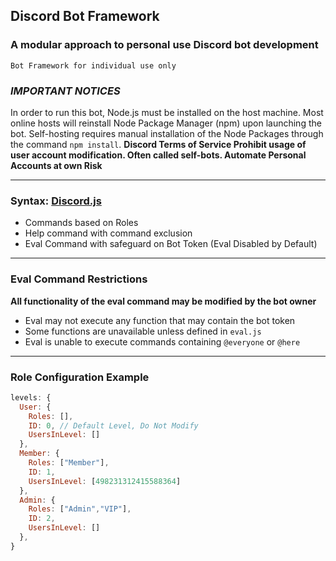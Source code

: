 ## Discord Bot Framework
### A modular approach to personal use Discord bot development

`Bot Framework for individual use only`

### *IMPORTANT NOTICES*
In order to run this bot, Node.js must be installed on the host machine.
Most online hosts will reinstall Node Package Manager (npm) upon launching the bot.
Self-hosting requires manual installation of the Node Packages through the command `npm install`.
**Discord Terms of Service __Prohibit__ usage of user account modification. Often called self-bots. Automate Personal Accounts at own Risk**

---
### Syntax: [Discord.js](https://discord.js.org)

- Commands based on Roles
- Help command with command exclusion
- Eval Command with safeguard on Bot Token (Eval Disabled by Default)

---
### Eval Command Restrictions
**All functionality of the eval command may be modified by the bot owner**
- Eval may not execute any function that may contain the bot token
- Some functions are unavailable unless defined in `eval.js`
- Eval is unable to execute commands containing `@everyone` or `@here`

---
### Role Configuration Example
```javascript
levels: {
  User: {
    Roles: [],
    ID: 0, // Default Level, Do Not Modify
    UsersInLevel: []
  },
  Member: {
    Roles: ["Member"],
    ID: 1,
    UsersInLevel: [498231312415588364]
  },
  Admin: {
    Roles: ["Admin","VIP"],
    ID: 2,
    UsersInLevel: []
  },
}
```
